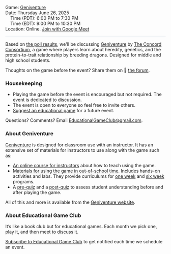 <style>
  .markdown-body table {
    border: none;
  }

  .markdown-body table tbody tr {
    border: none;
  }

  .markdown-body table tbody tr:nth-child(2n) {
    background-color: rgba(0, 0, 0, 0);
  }

  .markdown-body table tbody td {
    border: none;
    padding: 0;
  }

  .markdown-body .label {
    text-align: right;
    font-weight: bold;
    color: #999;
    padding-right: 5px;
  }

  .markdown-body .label2 {
    font-weight: bold;
    color: #999;
  }
</style>

<span class="label2">Game:</span> [Geniventure](./play.html)  
<span class="label2">Date:</span> Thursday June 26, 2025  
&nbsp;&nbsp;&nbsp;&nbsp;<span class="label2">Time (PDT):</span> 6:00 PM to 7:30 PM  
&nbsp;&nbsp;&nbsp;&nbsp;<span class="label2">Time (EDT):</span> 9:00 PM to 10:30 PM  
<span class="label2">Location:</span> Online. [Join with Google Meet]($$CallUrl$$)

<div style="height: 1px; background-color: #d1d9e0b3; margin-bottom: 1rem;"></div>

Based on [the poll results](https://discourse.educationalgameclub.com/t/poll-game-for-june-2025), we'll be discussing [Geniventure](./play.html) by [The Concord Consortium](https://concord.org/), a game where players learn about heredity, genetics, and the protein-to-trait relationship by breeding dragons. Designed for middle and high school students.

Thoughts on the game before the event? Share them on 💬 [the forum](https://discourse.educationalgameclub.com/t/discussion-of-geniventure).

### Housekeeping
- Playing the game before the event is encouraged but not required. The event is dedicated to discussion.
- The event is open to everyone so feel free to invite others.
- [Suggest an educational game](https://forms.gle/Sv7Y6ixNXw9oyFSc6) for a future event.

Questions? Comments? Email [EducationalGameClub@gmail.com](mailto:EducationalGameClub@gmail.com).

### About Geniventure
[Geniventure](./play.html) is designed for classroom use with an instructor. It has an extensive set of materials for instructors to use along with the game such as:
- [An online course for instructors](https://activity-player.concord.org/?runKey=bc54080b-ce6e-4382-88b2-35bc9cefc6dd&sequence=https%3A%2F%2Fauthoring.concord.org%2Fapi%2Fv1%2Fsequences%2F510.json&sequenceActivity=0&mode=teacher-edition) about how to teach using the game.
- [Materials for using the game in out-of-school time](https://learn.concord.org/geniventure-ost). Includes hands-on activities and labs. They provide curriculums for [one week](https://docs.google.com/document/d/1DlEP2coqseBthJ1y5mSgrma0sKV0XDkPSlfpJRLnsaY/edit?usp=sharing) and [six week](https://docs.google.com/document/d/1FDxVxgirydnMMfK6qK05JTyIB-y8GoTrLsgdzs0VHbs/edit?usp=sharing) programs.
- A [pre-quiz](https://learn.concord.org/eresources/1113.run_resource_html?logging=true) and a [post-quiz](https://learn.concord.org/eresources/1112.run_resource_html?logging=true) to assess student understanding before and after playing the game.

All of this and more is available from the [Geniventure website](https://learn.concord.org/geniventure).

### About Educational Game Club
It’s like a book club but for educational games. Each month we pick one, play it, and then meet to discuss it.

[Subscribe to Educational Game Club](https://forms.gle/zqG56ErXTdNzSTF6A) to get notified each time we schedule an event.
